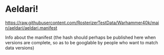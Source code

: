 # Aeldari!

https://raw.githubusercontent.com/RosterizerTestData/Warhammer40k/main/aeldari/aeldari.manifest

Info about the manifest (the hash should perhaps be published here when versions are complete, so as to be googlable by people who want to match data versions)
